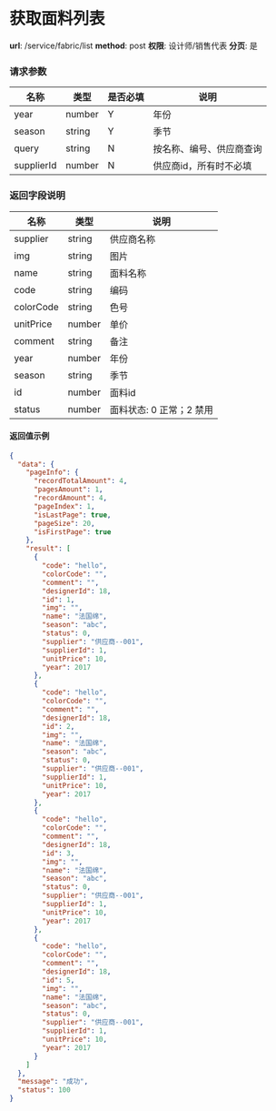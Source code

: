 获取面料列表
=======

**url**: /service/fabric/list
**method**: post
**权限**: 设计师/销售代表
**分页**: 是


### 请求参数

|    名称    |  类型  | 是否必填 |           说明           |
|------------|--------|----------|--------------------------|
| year       | number | Y        | 年份                     |
| season     | string | Y        | 季节                     |
| query      | string | N        | 按名称、编号、供应商查询 |
| supplierId | number | N        | 供应商id，所有时不必填   |

### 返回字段说明

|    名称   |  类型  |           说明           |
|-----------|--------|--------------------------|
| supplier  | string | 供应商名称               |
| img       | string | 图片                     |
| name      | string | 面料名称                 |
| code      | string | 编码                     |
| colorCode | string | 色号                     |
| unitPrice | number | 单价                     |
| comment   | string | 备注                     |
| year      | number | 年份                     |
| season    | string | 季节                     |
| id        | number | 面料id                   |
| status    | number | 面料状态: 0 正常；2 禁用 |

#### 返回值示例

```json
{
  "data": {
    "pageInfo": {
      "recordTotalAmount": 4,
      "pagesAmount": 1,
      "recordAmount": 4,
      "pageIndex": 1,
      "isLastPage": true,
      "pageSize": 20,
      "isFirstPage": true
    },
    "result": [
      {
        "code": "hello",
        "colorCode": "",
        "comment": "",
        "designerId": 18,
        "id": 1,
        "img": "",
        "name": "法国绵",
        "season": "abc",
        "status": 0,
        "supplier": "供应商--001",
        "supplierId": 1,
        "unitPrice": 10,
        "year": 2017
      },
      {
        "code": "hello",
        "colorCode": "",
        "comment": "",
        "designerId": 18,
        "id": 2,
        "img": "",
        "name": "法国绵",
        "season": "abc",
        "status": 0,
        "supplier": "供应商--001",
        "supplierId": 1,
        "unitPrice": 10,
        "year": 2017
      },
      {
        "code": "hello",
        "colorCode": "",
        "comment": "",
        "designerId": 18,
        "id": 3,
        "img": "",
        "name": "法国绵",
        "season": "abc",
        "status": 0,
        "supplier": "供应商--001",
        "supplierId": 1,
        "unitPrice": 10,
        "year": 2017
      },
      {
        "code": "hello",
        "colorCode": "",
        "comment": "",
        "designerId": 18,
        "id": 5,
        "img": "",
        "name": "法国绵",
        "season": "abc",
        "status": 0,
        "supplier": "供应商--001",
        "supplierId": 1,
        "unitPrice": 10,
        "year": 2017
      }
    ]
  },
  "message": "成功",
  "status": 100
}
```

